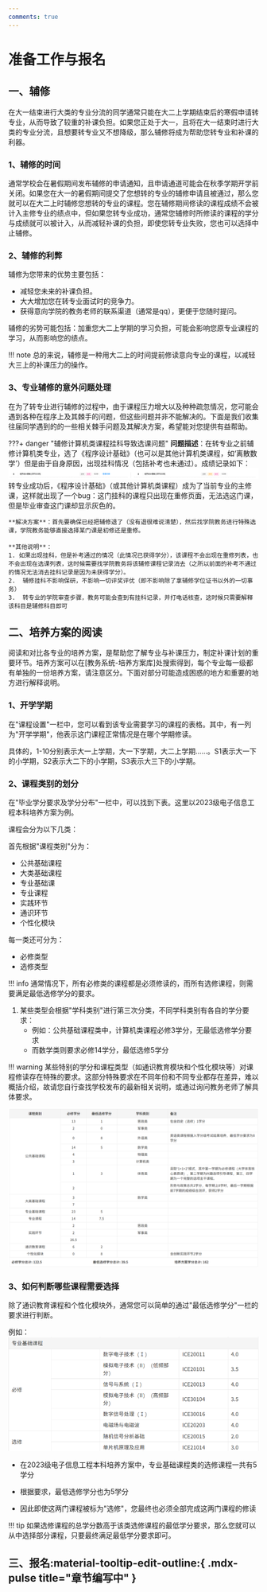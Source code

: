 ```yaml
---
comments: true
---
```


# 准备工作与报名

## 一、辅修

在大一结束进行大类的专业分流的同学通常只能在大二上学期结束后的寒假申请转专业，从而导致了较重的补课负担。如果您正处于大一，且将在大一结束时进行大类的专业分流，且想要转专业又不想降级，那么辅修将成为帮助您转专业和补课的利器。

### 1、辅修的时间

通常学校会在暑假期间发布辅修的申请通知，且申请通道可能会在秋季学期开学前关闭。如果您在大一的暑假期间提交了您想转的专业的辅修申请且被通过，那么您就可以在大二上时辅修您想转的专业的课程。您在辅修期间修读的课程成绩不会被计入主修专业的绩点中，但如果您转专业成功，通常您辅修时所修读的课程的学分与成绩就可以被计入，从而减轻补课的负担，即使您转专业失败，您也可以选择中止辅修。

### 2、辅修的利弊

辅修为您带来的优势主要包括：

- 减轻您未来的补课负担。
- 大大增加您在转专业面试时的竞争力。
- 获得意向学院的教务老师的联系渠道（通常是qq），更便于您随时提问。

辅修的劣势可能包括：加重您大二上学期的学习负担，可能会影响您原专业课程的学习，从而影响您的绩点。

!!! note
    总的来说，辅修是一种用大二上的时间提前修读意向专业的课程，以减轻大三上的补课压力的操作。

### 3、专业辅修的意外问题处理

在为了转专业进行辅修的过程中，由于课程压力增大以及种种疏忽情况，您可能会遇到各种在程序上及其棘手的问题，但这些问题并非不能解决的。下面是我们收集往届同学遇到的的一些相关棘手问题及其解决方案，希望能对您提供有益帮助。

???+ danger "辅修计算机类课程挂科导致选课问题"
    **问题描述**：在转专业之前辅修计算机类专业，选了《程序设计基础》（也可以是其他计算机类课程，如‘离散数学’）但是由于自身原因，出现挂科情况（包括补考也未通过）。成绩记录如下：
    ![alt text](img/辅修计算机补修.png)
    转专业成功后，《程序设计基础》（或其他计算机类课程）成为了当前专业的主修课，这样就出现了一个bug：这门挂科的课程只出现在重修页面，无法选这门课，但是毕业审查这门课却显示灰色的。

    **解决方案**：首先要确保已经把辅修退了（没有退很难说清楚），然后找学院教务进行特殊选课，学院教务能够直接选择某门课是初修还是重修。

    **其他说明**：
    1. 如果出现挂科，但是补考通过的情况（此情况已获得学分），该课程不会出现在重修列表，也不会出现在选课列表，这时候需要找学院教务将该辅修课程记录消去（之所以前面的补考不通过的情况无法消去挂科记录是因为未获得学分）。
    2.  辅修挂科不影响保研，不影响一切评奖评优（即不影响除了拿辅修学位证书以外的一切事务）
    3.  转专业的学院审查步骤，教务可能会查到有挂科记录，并打电话核查，这时候只需要解释该科目是辅修科目即可


## 二、培养方案的阅读

阅读和对比各专业的培养方案，是帮助您了解专业与补课压力，制定补课计划的重要环节。培养方案可以在[教务系统-培养方案库]处搜索得到，每个专业每一级都有单独的一份培养方案，请注意区分。下面对部分可能造成困惑的地方和重要的地方进行解释说明。

### 1、开学学期

在"课程设置"一栏中，您可以看到该专业需要学习的课程的表格。其中，有一列为"开学学期"，他表示这门课程正常情况是在哪个学期修读。

具体的，1-10分别表示大一上学期，大一下学期，大二上学期......。S1表示大一下的小学期，S2表示大二下的小学期，S3表示大三下的小学期。

### 2、课程类别的划分

在"毕业学分要求及学分分布"一栏中，可以找到下表。这里以2023级电子信息工程本科培养方案为例。

课程会分为以下几类：

首先根据"课程类别"分为：

- 公共基础课程
- 大类基础课程
- 专业基础课
- 专业课程
- 实践环节
- 通识环节
- 个性化模块

每一类还可分为：

- 必修类型
- 选修类型

!!! info
    通常情况下，所有必修类的课程都是必须修读的，而所有选修课程，则需要满足最低选修学分的要求。

1. 某些类型会根据"学科类别"进行第三次分类，不同学科类别有各自的学分要求：
   - 例如：公共基础课程类中，计算机类课程必修3学分，无最低选修学分要求
   - 而数学类则要求必修14学分，最低选修5学分

!!! warning
    某些特别的学分和课程类型（如通识教育模块和个性化模块等）对课程修读存在特殊的要求。这部分特殊要求在不同年份和不同专业都存在差异，难以概括介绍，故请您自行查找学校发布的最新相关说明，或通过询问教务老师了解具体要求。

![示例](img/课程类别.png)
### 3、如何判断哪些课程需要选择

除了通识教育课程和个性化模块外，通常您可以简单的通过"最低选修学分"一栏的要求进行判断。

例如：
![示例](img/必修选修.png)

- 在2023级电子信息工程本科培养方案中，专业基础课程类的选修课程一共有5学分

- 根据要求，最低选修学分也为5学分

- 因此即使这两门课程被标为"选修"，您最终也必须全部完成这两门课程的修读

!!! tip
    如果选修课程的总学分数高于该类选修课程的最低学分要求，那么您就可以从中选择部分课程，只要最终满足最低学分要求即可。

## 三、报名:material-tooltip-edit-outline:{ .mdx-pulse title="章节编写中" } 